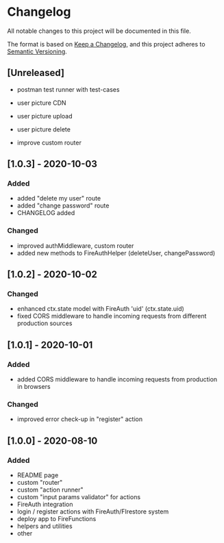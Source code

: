 # Changelog
All notable changes to this project will be documented in this file.

The format is based on [Keep a Changelog](https://keepachangelog.com/en/1.0.0/),
and this project adheres to [Semantic Versioning](https://semver.org/spec/v2.0.0.html).

## [Unreleased]
- postman test runner with test-cases

- user picture CDN
- user picture upload
- user picture delete

- improve custom router

## [1.0.3] - 2020-10-03
### Added
- added "delete my user" route
- added "change password" route
- CHANGELOG added

### Changed
- improved authMiddleware, custom router
- added new methods to FireAuthHelper (deleteUser, changePassword)


## [1.0.2] - 2020-10-02
### Changed
- enhanced ctx.state model with FireAuth 'uid' (ctx.state.uid)
- fixed CORS middleware to handle incoming requests from different production sources

## [1.0.1] - 2020-10-01
### Added
- added CORS middleware to handle incoming requests from production in browsers

### Changed
- improved error check-up in "register" action

## [1.0.0] - 2020-08-10
### Added
- README page
- custom "router"
- custom "action runner"
- custom "input params validator" for actions
- FireAuth integration
- login / register actions with FireAuth/FIrestore system
- deploy app to FireFunctions
- helpers and utilities
- other
